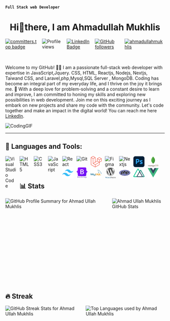 **`Full Stack web Developer`**

<h1 align="center">Hi👋there, I am Ahmadullah Mukhlis</h1>

<div align="left" style="display: flex; align-items: center; gap: 15px;">
  <a href="https://user-badge.committers.top/afghanistan_private/ahmadullahmukhlis">
    <img src="https://user-badge.committers.top/afghanistan_private/ahmadullahmukhlis.svg" alt="committers.top badge">
  </a>
  <img src="https://komarev.com/ghpvc/?username=ahmadullahmukhlis&label=Profile%20views&color=0e75b6&style=flat" alt="Profile views">
<a href="https://www.linkedin.com/in/ahmadullahmukhlis/" target="_blank">
    <img src="https://img.shields.io/badge/-@ahmadullahmukhlis-0077B5?style=flat-square&logo=LinkedIn&logoColor=white" alt="LinkedIn Badge">
</a>
 <a href="https://github.com/ahmadullahmukhlis" target="_blank">
    <img alt="GitHub followers" src="https://img.shields.io/github/followers/ahmadullahmukhlis?label=Github&style=flat">
  </a>
  <a href="https://github.com/mohammad-yasin-noori" target="_blank">
    <img src="https://komarev.com/ghpvc/?username=ahmadullahmukhlis&label=Views&color=brightgreen&style=flat" alt="ahmadullahmukhlis" />
  </a>
</div>



<br />
<br />

Welcome to my GitHub! 👩‍💻 I am a passionate full-stack web developer with expertise in JavaScript,Jquery. CSS, HTML, Reactjs, Nodejs, Nextjs, Taiwand CSS, and Laravel,php,Mysql,SQL Server , MongoDB. Coding has become an integral part of my everyday life, and I thrive on the joy it brings me. 🤠 With a deep love for problem-solving and a constant desire to learn and improve, I am committed to honing my skills and exploring new possibilities in web development. Join me on this exciting journey as I embark on new projects and share my code with the community. Let's code together and make an impact in the digital world! You can reach me here [LinkedIn](https://www.linkedin.com/in/ahmadullahmukhlis/).

![CodingGIF](https://github.com/MastooraTurkmen/MastooraTurkmen/assets/132576850/ddec8b62-1039-42d3-a361-46dcc1338b07)


---

## 💼 Languages and Tools:

<img align="left" alt="Visual Studio Code" width="35px" src="https://cdn.jsdelivr.net/gh/devicons/devicon/icons/vscode/vscode-original.svg" style="padding-right:10px;" />
<img align="left" alt="HTML5"  width="35px"  src="https://cdn.jsdelivr.net/gh/devicons/devicon/icons/html5/html5-original.svg" style="padding-right:10px;" />
<img align="left" alt="CSS3" width="35px"  src="https://cdn.jsdelivr.net/gh/devicons/devicon/icons/css3/css3-original.svg" style="padding-right:10px;" />
<img align="left" alt="JavaScript"  width="35px"  src="https://cdn.jsdelivr.net/gh/devicons/devicon/icons/javascript/javascript-original.svg" style="padding-right:10px;" />
<img align="left" alt="React"  width="35px"  src="https://cdn.jsdelivr.net/gh/devicons/devicon/icons/react/react-original.svg" style="padding-right:10px;" />
<img align="left" alt="Git" width="35px" style="padding-right:10px;" src="https://cdn.jsdelivr.net/gh/devicons/devicon/icons/git/git-original.svg" />
<img align="left" alt="Laravel" width="35px" src="https://raw.githubusercontent.com/devicons/devicon/v2.16.0/icons/laravel/laravel-original.svg" style="padding-right:10px;" />
<img align="left" alt="Figma"  width="35px"  src="https://cdn.jsdelivr.net/gh/devicons/devicon/icons/figma/figma-original.svg" style="padding-right:10px;" />
<img align="left" alt="Nextjs"  width="35px"  src="https://cdn.jsdelivr.net/gh/devicons/devicon/icons/nextjs/nextjs-original.svg" style="padding-right:10px;" />
<img align="left" alt="Photoshop" width="35px" src="https://raw.githubusercontent.com/devicons/devicon/v2.16.0/icons/photoshop/photoshop-original.svg" style="padding-right:10px;" />
<img align="left" alt="Tailwind"  width="35px"  src="https://raw.githubusercontent.com/devicons/devicon/v2.16.0/icons/mongodb/mongodb-original-wordmark.svg" style="padding-right:10px;" />
<img align="left" alt="Tailwind"  width="35px"  src="https://raw.githubusercontent.com/devicons/devicon/v2.16.0/icons/tailwindcss/tailwindcss-original.svg" style="padding-right:10px;" />
<img align="left" alt="Bootstrap" width="35px" src="https://raw.githubusercontent.com/devicons/devicon/v2.16.0/icons/bootstrap/bootstrap-original-wordmark.svg" style="padding-right:10px;" />
<img align="left" alt="SQL" width="35px" src="https://raw.githubusercontent.com/devicons/devicon/v2.16.0/icons/mysql/mysql-original-wordmark.svg" style="padding-right:10px;" />
<img align="left" alt="WordPress" width="35px" src="https://raw.githubusercontent.com/devicons/devicon/v2.16.0/icons/wordpress/wordpress-original.svg" style="padding-right:10px;" />
<img align="left" alt="PHP" width="35px" src="https://raw.githubusercontent.com/devicons/devicon/v2.16.0/icons/php/php-original.svg" style="padding-right:10px;" />
<img align="left" alt="Nuxt.js" width="35px" src="https://raw.githubusercontent.com/devicons/devicon/v2.16.0/icons/nuxtjs/nuxtjs-original.svg" style="padding-right:10px;" />
<img align="left" alt="Vue.js" width="35px" src="https://raw.githubusercontent.com/devicons/devicon/v2.16.0/icons/vuejs/vuejs-original.svg" style="padding-right:10px;" />



<br/>
<br/>
<br/>

## 📊 Stats

<div style="display: flex; align-items: stretch; width: 100%;">
    <img src="https://github-profile-summary-cards.vercel.app/api/cards/profile-details?username=ahmadullahmukhlis&theme=monokai" alt="GitHub Profile Summary for Ahmad Ullah Mukhlis" style="width: 65%; height: 250px; margin-right: 10px;" />
    <img src="https://github-readme-stats.vercel.app/api?username=ahmadullahmukhlis&show_icons=true&theme=codeSTACKr" alt="Ahmad Ullah Mukhlis GitHub Stats" style="width: 33%; height: 250px;" />
</div>







<br/>

## 🔥 Streak

<div style="display: flex; align-items: center;">
    <img src="https://streak-stats.demolab.com?user=ahmadullahmukhlis&theme=default" alt="GitHub Streak Stats for Ahmad Ullah Mukhlis" style="margin-right: 10px; height: 165px;" />
    <img src="https://github-readme-stats.vercel.app/api/top-langs/?username=ahmadullahmukhlis&layout=compact&show_icons=true&theme=codeSTACKr" alt="Top Languages used by Ahmad Ullah Mukhlis" style="height: 165px;" />
</div>



